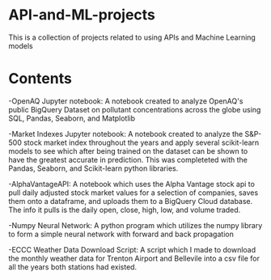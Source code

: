 # API-and-ML-projects

This is a collection of projects related to using APIs and Machine Learning models

# Contents
-OpenAQ Jupyter notebook: 
A notebook created to analyze OpenAQ's public BigQuery Dataset on pollutant concentrations across the globe using SQL, Pandas, Seaborn, and Matplotlib

-Market Indexes Jupyter notebook:
A notebook created to analyze the S&P-500 stock market index throughout the years and apply several scikit-learn models to see which after being trained on the dataset can be shown to have the greatest accurate in prediction. This was completeted with the Pandas, Seaborn, and Scikit-learn python libraries.

-AlphaVantageAPI:
A notebook which uses the Alpha Vantage stock api to pull daily adjusted stock market values for a selection of companies, saves them onto a dataframe, and uploads them to a BigQuery Cloud database. The info it pulls is the daily open, close, high, low, and volume traded. 

-Numpy Neural Network:
A python program which utilizes the numpy library to form a simple neural network with forward and back propagation

-ECCC Weather Data Download Script:
A script which I made to download the monthly weather data for Trenton Airport and Bellevile into a csv file for all the years both stations had existed.
